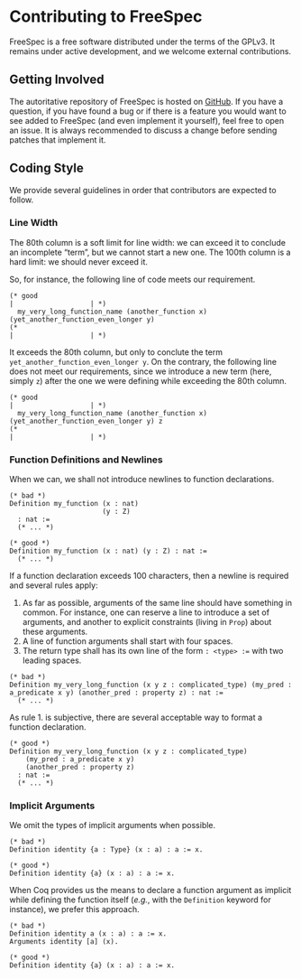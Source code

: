 # Contributing to FreeSpec

FreeSpec is a free software distributed under the terms of the
GPLv3. It remains under active development, and we welcome external
contributions.

## Getting Involved

The autoritative repository of FreeSpec is hosted on
[GitHub](https://github.com/ANSSI-FR/FreeSpec). If you have a
question, if you have found a bug or if there is a feature you would
want to see added to FreeSpec (and even implement it yourself), feel
free to open an issue. It is always recommended to discuss a change
before sending patches that implement it.

## Coding Style

We provide several guidelines in order that contributors are expected
to follow.

### Line Width

The 80th column is a soft limit for line width: we can exceed it to
conclude an incomplete “term”, but we cannot start a new one. The
100th column is a hard limit: we should never exceed it.

So, for instance, the following line of code meets our requirement.

```coq
(* good                                                                         |                   | *)
  my_very_long_function_name (another_function x) (yet_another_function_even_longer y)
(*                                                                              |                   | *)
```

It exceeds the 80th column, but only to conclute the term
`yet_another_function_even_longer y`. On the contrary, the following
line does not meet our requirements, since we introduce a new term
(here, simply `z`) after the one we were defining while exceeding the
80th column.

```coq
(* good                                                                         |                   | *)
  my_very_long_function_name (another_function x) (yet_another_function_even_longer y) z
(*                                                                              |                   | *)
```

### Function Definitions and Newlines

When we can, we shall not introduce newlines to function declarations.

```coq
(* bad *)
Definition my_function (x : nat)
                       (y : Z)
  : nat :=
  (* ... *)

(* good *)
Definition my_function (x : nat) (y : Z) : nat :=
  (* ... *)
```

If a function declaration exceeds 100 characters, then a newline is
required and several rules apply:

1. As far as possible, arguments of the same line should have
   something in common. For instance, one can reserve a line to
   introduce a set of arguments, and another to explicit constraints
   (living in `Prop`) about these arguments.
2. A line of function arguments shall start with four spaces.
3. The return type shall has its own line of the form `: <type> :=`
   with two leading spaces.

```coq
(* bad *)
Definition my_very_long_function (x y z : complicated_type) (my_pred : a_predicate x y) (another_pred : property z) : nat :=
  (* ... *)
```

As rule 1. is subjective, there are several acceptable way to format a
function declaration.

```coq
(* good *)
Definition my_very_long_function (x y z : complicated_type)
    (my_pred : a_predicate x y)
    (another_pred : property z)
  : nat :=
  (* ... *)
```

### Implicit Arguments

We omit the types of implicit arguments when possible.

```coq
(* bad *)
Definition identity {a : Type} (x : a) : a := x.

(* good *)
Definition identity {a} (x : a) : a := x.
```

When Coq provides us the means to declare a function argument as
implicit while defining the function itself (*e.g.*, with the
`Definition` keyword for instance), we prefer this approach.

```coq
(* bad *)
Definition identity a (x : a) : a := x.
Arguments identity [a] (x).

(* good *)
Definition identity {a} (x : a) : a := x.
```
